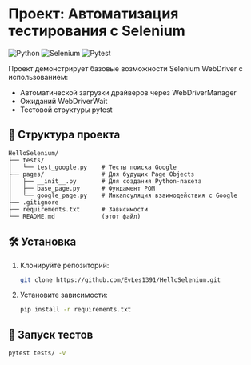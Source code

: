 # Проект: Автоматизация тестирования с Selenium

![Python](https://img.shields.io/badge/Python-3.13.2%2B-blue)
![Selenium](https://img.shields.io/badge/Selenium-4.31.0-red)
![Pytest](https://img.shields.io/badge/Pytest-8.3.5-green)

Проект демонстрирует базовые возможности Selenium WebDriver с использованием:
- Автоматической загрузки драйверов через WebDriverManager
- Ожиданий WebDriverWait
- Тестовой структуры pytest

## 📁 Структура проекта
```
HelloSelenium/
├── tests/
│   └── test_google.py    # Тесты поиска Google
├── pages/                # Для будущих Page Objects
│   ├── __init__.py       # Для создания Python-пакета
│   ├── base_page.py      # Фундамент РОМ
│   └── google_page.py    # Инкапсуляция взаимодействия с Google
├── .gitignore
├── requirements.txt      # Зависимости
└── README.md             (этот файл)
```

## 🛠 Установка
1. Клонируйте репозиторий:
   ```bash
   git clone https://github.com/EvLes1391/HelloSelenium.git
   ```
2. Установите зависимости:
   ```bash
   pip install -r requirements.txt
   ```

## 🧪 Запуск тестов
```bash
pytest tests/ -v
```
